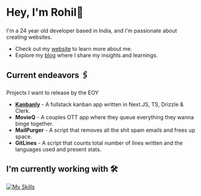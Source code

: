 <h1 align="left">Hey, I'm Rohil👋 </h1>

###

I'm a 24 year old developer based in India, and I'm passionate about creating websites.
- Check out my [website](https://www.rohilvarma.com/) to learn more about me.
- Explore my [blog](https://dev.to/rohilvarma) where I share my insights and learnings.

###

## Current endeavors 🖇️

Projects I want to release by the EOY
- **[Kanbanly](https://github.com/rohilvarma/kanbanly)** - A fullstack kanban app written in Next.JS, TS, Drizzle & Clerk.
- **MovieQ** - A couples OTT app where they queue everything they wanna binge together.
- **MailPurger** - A script that removes all the shit spam emails and frees up space.
- **GitLines** - A script that counts total number of lines written and the languages used and present stats.

## I'm currently working with 🛠️
[![My Skills](https://skillicons.dev/icons?i=next,ts,tailwindcss,vercel,supabase,python,fastapi)](https://skillicons.dev)
